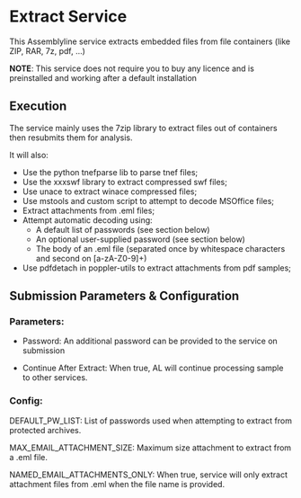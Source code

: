 # Extract Service

This Assemblyline service extracts embedded files from file containers (like ZIP, RAR, 7z, pdf, ...)

**NOTE**: This service does not require you to buy any licence and is preinstalled and
working after a default installation

## Execution

The service mainly uses the 7zip library to extract files out of containers then resubmits them for
analysis.

It will also:

- Use the python tnefparse lib to parse tnef files;
- Use the xxxswf library to extract compressed swf files;
- Use unace to extract winace compressed files;
- Use mstools and custom script to attempt to decode MSOffice files;
- Extract attachments from .eml files;
- Attempt automatic decoding using:
    - A default list of passwords (see section below)
    - An optional user-supplied password (see section below)
    - The body of an .eml file (separated once by whitespace characters and second on [a-zA-Z0-9]+)
- Use pdfdetach in poppler-utils to extract attachments from pdf samples;


## Submission Parameters & Configuration

### Parameters:

- Password: An additional password can be provided to the service on submission

- Continue After Extract: When true, AL will continue processing sample to other services.

### Config:

DEFAULT_PW_LIST: List of passwords used when attempting to extract from protected archives.

MAX_EMAIL_ATTACHMENT_SIZE:	Maximum size attachment to extract from a .eml file.

NAMED_EMAIL_ATTACHMENTS_ONLY: When true, service will only extract attachment files from .eml when the file name is provided.






